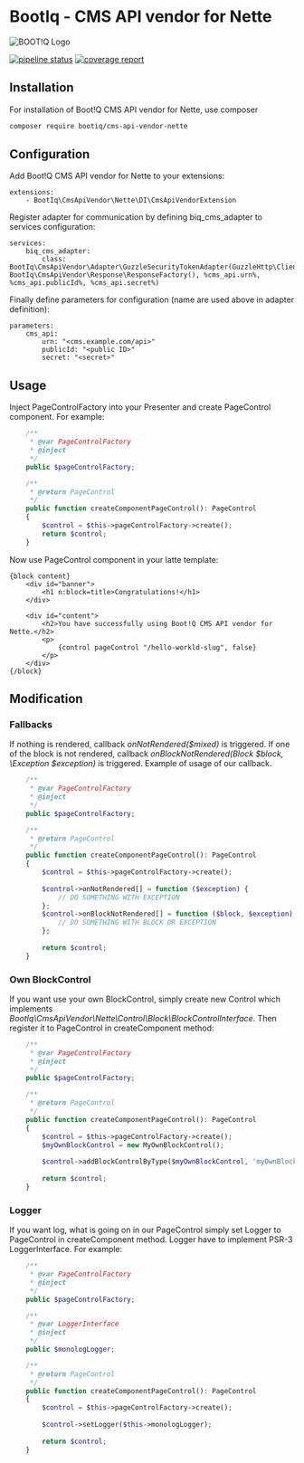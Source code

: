 BootIq - CMS API vendor for Nette
========
![BOOT!Q Logo](http://www.bootiq.io/images/footer-logo.png "BOOT!Q")


[![pipeline status](https://gitlab.mb-e.sk/platform/vendor-cms-api-nette/badges/master/pipeline.svg)](https://gitlab.mb-e.sk/platform/vendor-cms-api-nette/commits/master) [![coverage report](https://gitlab.mb-e.sk/platform/vendor-cms-api-nette/badges/master/coverage.svg)](https://gitlab.mb-e.sk/platform/vendor-cms-api-nette/commits/master)

## Installation

For installation of Boot!Q CMS API vendor for Nette, use composer 

```bash
composer require bootiq/cms-api-vendor-nette
```
## Configuration

Add Boot!Q CMS API vendor for Nette to your extensions:
```neon
extensions:
    - BootIq\CmsApiVendor\Nette\DI\CmsApiVendorExtension
```

Register adapter for communication by defining biq_cms_adapter to services configuration:
```neon
services:
    biq_cms_adapter:
        class: BootIq\CmsApiVendor\Adapter\GuzzleSecurityTokenAdapter(GuzzleHttp\Client(), BootIq\CmsApiVendor\Response\ResponseFactory(), %cms_api.urn%, %cms_api.publicId%, %cms_api.secret%)
```

Finally define parameters for configuration (name are used above in adapter definition):
```neon
parameters:
    cms_api:
        urn: "<cms.example.com/api>"
        publicId: "<public ID>"
        secret: "<secret>"
```

## Usage

Inject PageControlFactory into your Presenter and create PageControl component.
For example:
```php
    /**
     * @var PageControlFactory
     * @inject
     */
    public $pageControlFactory;

    /**
     * @return PageControl
     */
    public function createComponentPageControl(): PageControl
    {
        $control = $this->pageControlFactory->create();
        return $control;
    }
```

Now use PageControl component in your latte template:
```latte
{block content}
    <div id="banner">
        <h1 n:block=title>Congratulations!</h1>
    </div>

    <div id="content">
        <h2>You have successfully using Boot!Q CMS API vendor for Nette.</h2>
        <p>
            {control pageControl "/hello-workld-slug", false}
        </p>
    </div>
{/block}
```

## Modification

### Fallbacks

If nothing is rendered, callback *onNotRendered($mixed)* is triggered.
If one of the block is not rendered, callback *onBlockNotRendered(Block $block, \Exception $exception)* is triggered.
Example of usage of our callback.

```php
    /**
     * @var PageControlFactory
     * @inject
     */
    public $pageControlFactory;

    /**
     * @return PageControl
     */
    public function createComponentPageControl(): PageControl
    {
        $control = $this->pageControlFactory->create();
        
        $control->onNotRendered[] = function ($exception) {
            // DO SOMETHING WITH EXCEPTION
        };
        $control->onBlockNotRendered[] = function ($block, $exception) {
            // DO SOMETHING WITH BLOCK OR EXCEPTION
        };        
        
        return $control;
    }
```

### Own BlockControl

If you want use your own BlockControl, simply create new Control which implements *BootIq\CmsApiVendor\Nette\Control\Block\BlockControlInterface*.
Then register it to PageControl in createComponent method:
```php
    /**
     * @var PageControlFactory
     * @inject
     */
    public $pageControlFactory;

    /**
     * @return PageControl
     */
    public function createComponentPageControl(): PageControl
    {
        $control = $this->pageControlFactory->create();
        $myOwnBlockControl = new MyOwnBlockControl();
         
        $control->addBlockControlByType($myOwnBlockControl, 'myOwnBlockType');
        
        return $control;
    }
```

### Logger

If you want log, what is going on in our PageControl simply set Logger to PageControl in createComponent method.
Logger have to implement PSR-3 LoggerInterface.
For example:
```php
    /**
     * @var PageControlFactory
     * @inject
     */
    public $pageControlFactory;

    /**
     * @var LoggerInterface
     * @inject
     */
    public $monologLogger;    

    /**
     * @return PageControl
     */
    public function createComponentPageControl(): PageControl
    {
        $control = $this->pageControlFactory->create();
         
        $control->setLogger($this->monologLogger);
        
        return $control;
    }
```
